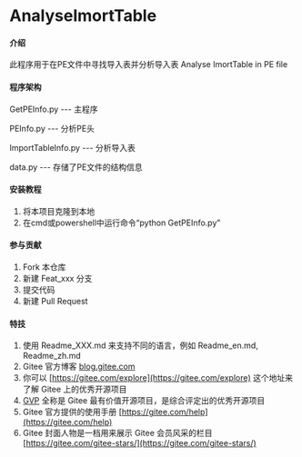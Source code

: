 # AnalyseImortTable

#### 介绍
此程序用于在PE文件中寻找导入表并分析导入表
Analyse ImortTable in PE file

#### 程序架构
GetPEInfo.py --- 主程序

PEInfo.py --- 分析PE头

ImportTableInfo.py --- 分析导入表

data.py --- 存储了PE文件的结构信息

#### 安装教程

1.  将本项目克隆到本地
2.  在cmd或powershell中运行命令“python GetPEInfo.py”

#### 参与贡献

1.  Fork 本仓库
2.  新建 Feat_xxx 分支
3.  提交代码
4.  新建 Pull Request


#### 特技

1.  使用 Readme\_XXX.md 来支持不同的语言，例如 Readme\_en.md, Readme\_zh.md
2.  Gitee 官方博客 [blog.gitee.com](https://blog.gitee.com)
3.  你可以 [https://gitee.com/explore](https://gitee.com/explore) 这个地址来了解 Gitee 上的优秀开源项目
4.  [GVP](https://gitee.com/gvp) 全称是 Gitee 最有价值开源项目，是综合评定出的优秀开源项目
5.  Gitee 官方提供的使用手册 [https://gitee.com/help](https://gitee.com/help)
6.  Gitee 封面人物是一档用来展示 Gitee 会员风采的栏目 [https://gitee.com/gitee-stars/](https://gitee.com/gitee-stars/)
